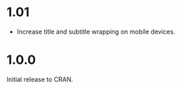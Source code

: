# 1.01

* Increase title and subtitle wrapping on mobile devices.

# 1.0.0

Initial release to CRAN.